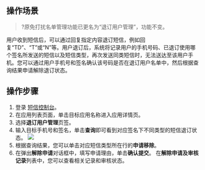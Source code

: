 ## 操作场景
>?原免打扰名单管理功能已更名为“退订用户管理”，功能不变。

用户收到短信后，可以通过回复指定内容退订短信，例如回复“TD”、“T”或“N”等。用户退订后，系统将记录用户的手机号码、已退订使用哪个签名所发送的短信以及短信类型，再次发送同类短信时，无法送达至该用户手机。您可以通过用户手机号和签名确认该号码是否在退订用户名单中，然后根据查询结果申请解除退订状态。

## 操作步骤
1. 登录 [短信控制台](https://console.cloud.tencent.com/sms)。
2. 在应用列表页面，单击目标应用名称进入应用详情页。
3. 选择**退订用户管理**页签。
4. 输入目标手机号和签名，单击**查询**即可看到对应签名下不同类型的短信退订状态。
 ![](https://main.qcloudimg.com/raw/80b78033f760fc8062ed9fa649bcf620.png)
5. 根据查询结果，您可以单击对应短信类型所在行的**申请移除**。
6. 在弹出**解除申请**对话框中，填写申请理由，单击**确认提交**。
 在**解除申请及审核记录**列表中，您可以查看相关记录和审核状态。
